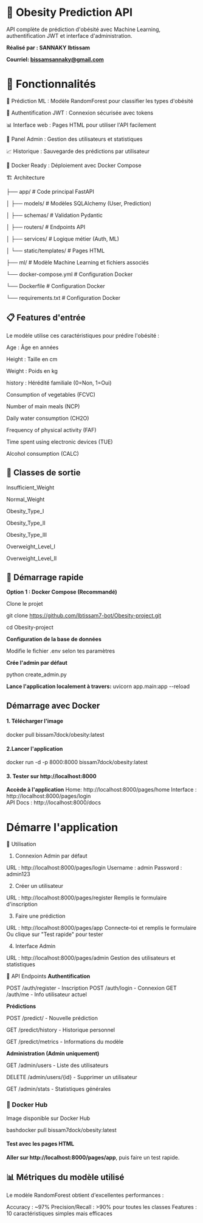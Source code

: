 # 🏥 Obesity Prediction API
API complète de prédiction d'obésité avec Machine Learning, authentification JWT et interface d'administration.

**Réalisé par : SANNAKY Ibtissam**

**Courriel: bissamsannaky@gmail.com**

# 🚀 Fonctionnalités

🤖 Prédiction ML : Modèle RandomForest pour classifier les types d'obésité

🔐 Authentification JWT : Connexion sécurisée avec tokens

📊 Interface web : Pages HTML pour utiliser l'API facilement

👑 Panel Admin : Gestion des utilisateurs et statistiques

📈 Historique : Sauvegarde des prédictions par utilisateur

🐳 Docker Ready : Déploiement avec Docker Compose

🏗️ Architecture

├── app/                    # Code principal FastAPI

│   ├── models/            # Modèles SQLAlchemy (User, Prediction)

│   ├── schemas/           # Validation Pydantic

│   ├── routers/           # Endpoints API

│   ├── services/          # Logique métier (Auth, ML)

│   └── static/templates/  # Pages HTML

├── ml/                    # Modèle Machine Learning et fichiers associés

└── docker-compose.yml     # Configuration Docker

└── Dockerfile    # Configuration Docker

└── requirements.txt     # Configuration Docker

## 📋 Features d'entrée
Le modèle utilise ces caractéristiques pour prédire l'obésité :

Age : Âge en années

Height : Taille en cm

Weight : Poids en kg

history : Hérédité familiale (0=Non, 1=Oui)

Consumption of vegetables (FCVC)

Number of main meals (NCP)

Daily water consumption (CH2O)

Frequency of physical activity (FAF)

Time spent using electronic devices (TUE)

Alcohol consumption (CALC)

## 🎯 Classes de sortie

Insufficient_Weight

Normal_Weight

Obesity_Type_I

Obesity_Type_II

Obesity_Type_III

Overweight_Level_I

Overweight_Level_II

## 🚀 Démarrage rapide
**Option 1 : Docker Compose (Recommandé)**

Clone le projet

git clone https://github.com/Ibtissam7-bot/Obesity-project.git

cd Obesity-project

**Configuration de la base de données**

Modifie le fichier .env selon tes paramètres

**Crée l'admin par défaut**

python create_admin.py

**Lance l'application localement à travers:** uvicorn app.main:app --reload

## Démarrage avec Docker
#### 1. Télécharger l'image
docker pull bissam7dock/obesity:latest

#### 2.Lancer l'application
docker run -d -p 8000:8000 bissam7dock/obesity:latest

#### 3. Tester sur http://localhost:8000

**Accède à l'application**
 Home: http://localhost:8000/pages/home
 Interface : http://localhost:8000/pages/login  
 API Docs : http://localhost:8000/docs

# Démarre l'application
📱 Utilisation
1. Connexion Admin par défaut

URL : http://localhost:8000/pages/login
Username : admin
Password : admin123

2. Créer un utilisateur

URL : http://localhost:8000/pages/register
Remplis le formulaire d'inscription

3. Faire une prédiction

URL : http://localhost:8000/pages/app
Connecte-toi et remplis le formulaire
Ou clique sur "Test rapide" pour tester

4. Interface Admin

URL : http://localhost:8000/pages/admin
Gestion des utilisateurs et statistiques

🔧 API Endpoints
**Authentification**

POST /auth/register - Inscription
POST /auth/login - Connexion
GET /auth/me - Info utilisateur actuel

**Prédictions**

POST /predict/ - Nouvelle prédiction

GET /predict/history - Historique personnel

GET /predict/metrics - Informations du modèle

**Administration (Admin uniquement)**

GET /admin/users - Liste des utilisateurs

DELETE /admin/users/{id} - Supprimer un utilisateur

GET /admin/stats - Statistiques générales

### 🐳 Docker Hub
Image disponible sur Docker Hub

bashdocker pull bissam7dock/obesity:latest


#### Test avec les pages HTML
**Aller sur http://localhost:8000/pages/app**, puis faire un test rapide.

## 📊 Métriques du modèle utilisé
Le modèle RandomForest obtient d'excellentes performances :

Accuracy : ~97%
Precision/Recall : >90% pour toutes les classes
Features :   10 caractéristiques simples mais efficaces

